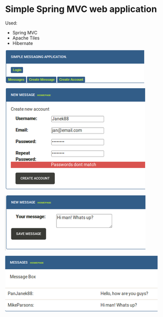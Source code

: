 Simple Spring MVC web application 
=================================

Used:
  * Spring MVC
  * Apache Tiles
  * Hibernate


![Alt text](/screens/sc1.png "Menu")

![Alt text](/screens/sc2.png "Creating user")

![Alt text](/screens/sc3.png "Writing a message")

![Alt text](/screens/sc4.png "Viewing all messages")